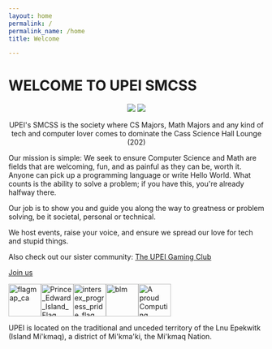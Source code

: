 ```yaml
---
layout: home
permalink: /
permalink_name: /home
title: Welcome

---
```

<p align="center">
<h1>WELCOME TO UPEI SMCSS </h1>

<p align="center">
<img src="https://user-images.githubusercontent.com/91146114/134969107-1cab2ff8-2a82-4c32-b013-adab5dba8cd4.gif">
<img src="https://user-images.githubusercontent.com/91146114/134747496-4b06ef45-dd3a-41b7-bc96-eff6ca8983e3.png">
</p> 

<p align="center"> 
UPEI's SMCSS is the society where CS Majors, Math Majors and any kind of tech and computer lover comes to dominate the Cass Science Hall Lounge (202) 
  
Our mission is simple: We seek to ensure Computer Science and Math are fields that are welcoming, fun, and as painful as they can be, worth it.
Anyone can pick up a programming language or write Hello World. What counts is the ability to solve a problem; if you have this, you're already halfway there. 

Our job is to show you and guide you along the way to greatness or problem solving, be it societal, personal or technical. 
  
We host events, raise your voice, and ensure we spread our love for tech and stupid things.
  
Also check out our sister community: <a href="https://discord.gg/tYeud7VDx3">The UPEI Gaming Club</a>
 
<a href="https://upeismcss.ca/join">Join us</a>

<img src="https://emoji.gg/assets/emoji/5691-flagmap-ca.png" width="64px" height="64px" alt="flagmap_ca"><img src="https://emoji.gg/assets/emoji/3191-prince-edward-island-flag.png" width="64px" height="64px" alt="Prince_Edward_Island_Flag"><img src="https://emoji.gg/assets/emoji/3119-intersex-progress-pride-flag.png" width="64px" height="64px" alt="intersex_progress_pride_flag"><img src="https://emoji.gg/assets/emoji/8973_blm.png" width="64px" height="64px" alt="blm"><img src="https://user-images.githubusercontent.com/91146114/223780026-9426a1dd-28cd-4e29-a65e-9ec4c8997dbe.svg" width="64px" height="64px" alt="A proud Computing Councils of Canada member"> 
  
UPEI is located on the traditional and unceded territory of the Lnu Epekwitk (Island Mi'kmaq), a district of Mi'kma'ki, the Mi'kmaq Nation.

</p>



